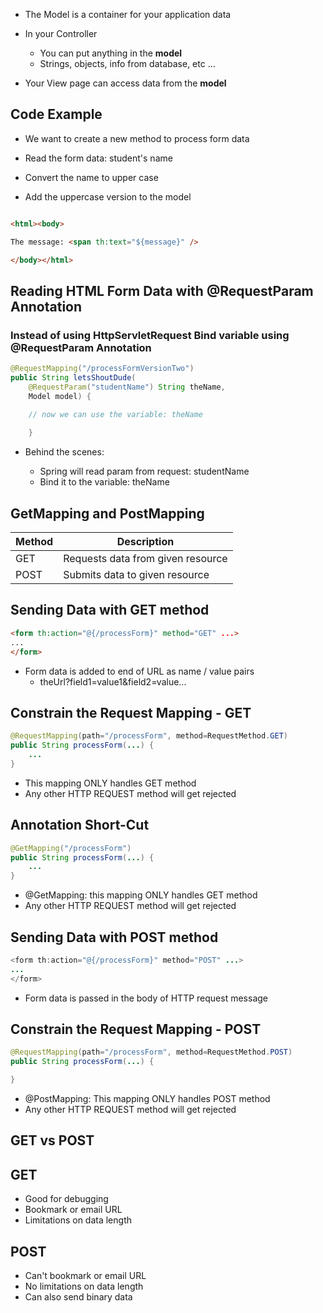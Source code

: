 
- The Model is a container for your application data

- In your Controller
	- You can put anything in the **model**
	- Strings, objects, info from database, etc ...

- Your View page can access data from the **model**


## Code Example

- We want to create a new method to process form data

- Read the form data: student's name

- Convert the name to upper case

- Add the uppercase version to the model


```HTML

<html><body>

The message: <span th:text="${message}" />

</body></html>
```


## Reading HTML Form Data with @RequestParam Annotation

### Instead of using HttpServletRequest Bind variable using @RequestParam Annotation

```Java
@RequestMapping("/processFormVersionTwo")
public String letsShoutDude(
	@RequestParam("studentName") String theName,
	Model model) {

	// now we can use the variable: theName
	
	}

```

- Behind the scenes:

	- Spring will read param from request: studentName
	- Bind it to the variable: theName


## GetMapping and PostMapping


| Method | Description                       |
| ------ | --------------------------------- |
| GET    | Requests data from given resource |
| POST   | Submits data to given resource    |

## Sending Data with GET method

```HTML
<form th:action="@{/processForm}" method="GET" ...>
...
</form>
```

- Form data is added to end of URL as name / value pairs
	- theUrl?field1=value1&field2=value...

## Constrain the Request Mapping - GET

```Java
@RequestMapping(path="/processForm", method=RequestMethod.GET)
public String processForm(...) {
	...
}
```

- This mapping ONLY handles GET method
- Any other HTTP REQUEST method will get rejected

## Annotation Short-Cut

```Java
@GetMapping("/processForm")
public String processForm(...) {
	...
}
```

- @GetMapping: this mapping ONLY handles GET method
- Any other HTTP REQUEST method will get rejected

## Sending Data with POST method

```Java
<form th:action="@{/processForm}" method="POST" ...>
...
</form>
```

- Form data is passed in the body of HTTP request message

## Constrain the Request Mapping - POST

```Java
@RequestMapping(path="/processForm", method=RequestMethod.POST)
public String processForm(...) {

}
```

- @PostMapping: This mapping ONLY handles POST method
- Any other HTTP REQUEST method will get rejected


## GET vs POST

## GET

- Good for debugging
- Bookmark or email URL
- Limitations on data length

## POST

- Can't bookmark or email URL
- No limitations on data length
- Can also send binary data